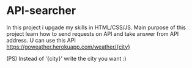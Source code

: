# API-searcher
In this project i upgade my skills in HTML/CSS/JS. Main purpose of this project learn how to send requests on API and take answer from API address. U can use this API https://goweather.herokuapp.com/weather/{city}  

(PS)
Instead of '{city}' write the city you want :)
